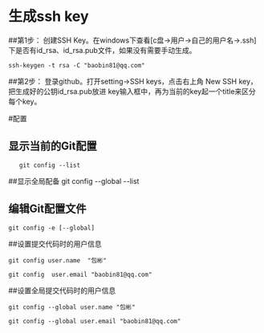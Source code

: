 
# 生成ssh key
##第1步：
创建SSH Key。在windows下查看[c盘->用户->自己的用户名->.ssh]下是否有id_rsa、id_rsa.pub文件，如果没有需要手动生成。

 `ssh-keygen -t rsa -C "baobin81@qq.com"`

##第2步：
登录github。打开setting->SSH keys，点击右上角 New SSH key，把生成好的公钥id_rsa.pub放进 key输入框中，再为当前的key起一个title来区分每个key。


#配置
## 显示当前的Git配置
       git config --list

##显示全局配备
    git config --global --list


## 编辑Git配置文件

    git config -e [--global]

##设置提交代码时的用户信息

    git config user.name  "包彬"

    git config  user.email "baobin81@qq.com"
##设置全局提交代码时的用户信息

    git config --global user.name "包彬"

    git config --global user.email "baobin81@qq.com"